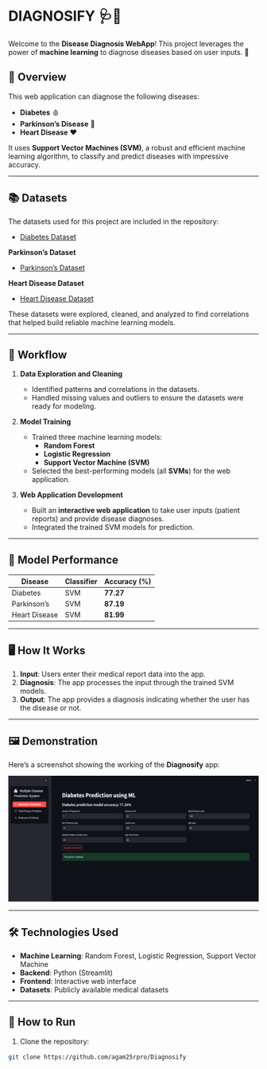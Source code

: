 # **DIAGNOSIFY** 🩺🌟  

Welcome to the **Disease Diagnosis WebApp**! This project leverages the power of **machine learning** to diagnose diseases based on user inputs. 🚀  

## 🌟 Overview  

This web application can diagnose the following diseases:  
- **Diabetes** 🩸  
- **Parkinson’s Disease** 🧠  
- **Heart Disease** ❤️  

It uses **Support Vector Machines (SVM)**, a robust and efficient machine learning algorithm, to classify and predict diseases with impressive accuracy.  

---

## 📚 Datasets  

The datasets used for this project are included in the repository:  
- [Diabetes Dataset](diabetes.csv)  

**Parkinson’s Dataset**  
- [Parkinson’s Dataset](parkinsons.csv)  

**Heart Disease Dataset**  
- [Heart Disease Dataset](heart_disease_data.csv)  

These datasets were explored, cleaned, and analyzed to find correlations that helped build reliable machine learning models.  

---

## 🔄 Workflow  

1. **Data Exploration and Cleaning**  
   - Identified patterns and correlations in the datasets.  
   - Handled missing values and outliers to ensure the datasets were ready for modeling.  

2. **Model Training**  
   - Trained three machine learning models:  
     - **Random Forest**  
     - **Logistic Regression**  
     - **Support Vector Machine (SVM)**  
   - Selected the best-performing models (all **SVMs**) for the web application.  

3. **Web Application Development**  
   - Built an **interactive web application** to take user inputs (patient reports) and provide disease diagnoses.  
   - Integrated the trained SVM models for prediction.  

---

## 🧪 Model Performance  

| Disease        | Classifier | Accuracy (%) |  
|----------------|------------|--------------|  
| Diabetes       | SVM        | **77.27**    |  
| Parkinson’s    | SVM        | **87.19**    |  
| Heart Disease  | SVM        | **81.99**    |  

---

## 🖥️ How It Works  

1. **Input**: Users enter their medical report data into the app.  
2. **Diagnosis**: The app processes the input through the trained SVM models.  
3. **Output**: The app provides a diagnosis indicating whether the user has the disease or not.  

---

## 🖼️ Demonstration  

Here’s a screenshot showing the working of the **Diagnosify** app:

![App Demonstration](images/demostration.png)

---

## 🛠️ Technologies Used  

- **Machine Learning**: Random Forest, Logistic Regression, Support Vector Machine  
- **Backend**: Python (Streamlit)  
- **Frontend**: Interactive web interface  
- **Datasets**: Publicly available medical datasets  

---

## 🚀 How to Run  

1. Clone the repository:  
```bash  
git clone https://github.com/agam25rpro/Diagnosify
